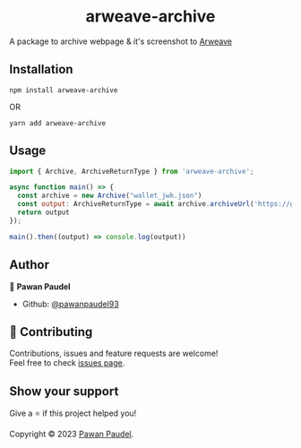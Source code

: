 <h1 align="center">arweave-archive</h1>

A package to archive webpage & it's screenshot to [Arweave](https://arweave.org/)

## Installation

```
npm install arweave-archive
```

OR

```
yarn add arweave-archive
```

## Usage

```javascript
import { Archive, ArchiveReturnType } from 'arweave-archive';

async function main() => {
  const archive = new Archive("wallet_jwk.json")
  const output: ArchiveReturnType = await archive.archiveUrl('https://github.com/pawanpaudel93');
  return output
});

main().then((output) => console.log(output))

```

## Author

👤 **Pawan Paudel**

- Github: [@pawanpaudel93](https://github.com/pawanpaudel93)

## 🤝 Contributing

Contributions, issues and feature requests are welcome!<br />Feel free to check [issues page](https://github.com/pawanpaudel93/arweave-archive/issues).

## Show your support

Give a ⭐️ if this project helped you!

Copyright © 2023 [Pawan Paudel](https://github.com/pawanpaudel93).<br />
